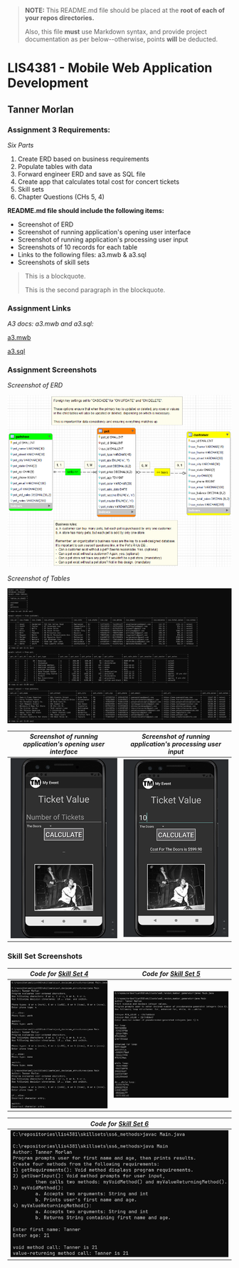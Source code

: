 > **NOTE:** This README.md file should be placed at the **root of each of your repos directories.**
>
>Also, this file **must** use Markdown syntax, and provide project documentation as per below--otherwise, points **will** be deducted.
>

# LIS4381 - Mobile Web Application Development

## Tanner Morlan

### **Assignment 3 Requirements:**

*Six Parts*

1. Create ERD based on business requirements
2. Populate tables with data
3. Forward engineer ERD and save as SQL file
4. Create app that calculates total cost for concert tickets
5. Skill sets
6. Chapter Questions (CHs 5, 4)

**README.md file should include the following items:**

- Screenshot of ERD
- Screenshot of running application's opening user interface
- Screenshot of running application's processing user input
- Screenshots of 10 records for each table
- Links to the following files: a3.mwb & a3.sql
- Screenshots of skill sets

> This is a blockquote.
> 
> This is the second paragraph in the blockquote.
>

### **Assignment Links**

*A3 docs: a3.mwb and a3.sql:* 

[a3.mwb](docs/a3.mwb) 

[a3.sql](docs/a3.sql)

### **Assignment Screenshots**

*Screenshot of ERD*

![Screenshots of ERD](img/erd.png "Screenshots of ERD")

*Screenshot of Tables*

![Screenshot of Tables](img/tables.png "Screenshot of Tables")

| *Screenshot of running application's opening user interface* | *Screenshot of running application's processing user input* |
| ------------- | ------------- |
| ![Screenshot of running application's opening user interface](img/opening_user_interface.png "Screenshot of running application's opening user interface") | ![Screenshot of running application's processing user input](img/processing_user_interface.png "Screenshot of running application's processing user input") |

### **Skill Set Screenshots**

| *Code for [Skill Set 4](../skillsets/ss4_decision_structures/Methods.java)* | *Code for [Skill Set 5](../skillsets/ss5_random_number_generator/Methods.java)* |
| ------------- | ------------- |
| ![Screenshot of Skill Set 4](img/skill_set_4.png "Skill Set 4") | ![Screenshot of Skill Set 5](img/skill_set_5.png "Skill Set 5") | 


| *Code for [Skill Set 6](../skillsets/ss6_methods/Methods.java)* |
| ------------- |
| ![Screenshot of Skill Set 6](img/skill_set_6.png "Skill Set 6") |